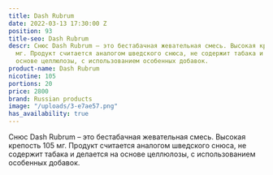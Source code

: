 ```yaml
---
title: Dash Rubrum
date: 2022-03-13 17:30:00 Z
position: 93
title-seo: Dash Rubrum
descr: Снюс Dash Rubrum – это бестабачная жевательная смесь. Высокая крепость 105
  мг. Продукт считается аналогом шведского снюса, не содержит табака и делается на
  основе целлюлозы, с использованием особенных добавок.
product-name: Dash Rubrum
nicotine: 105
portions: 20
price: 2800
brand: Russian products
image: "/uploads/3-e7ae57.png"
has_availability: true
---
```


Снюс Dash Rubrum – это бестабачная жевательная смесь. Высокая крепость 105 мг. Продукт считается аналогом шведского снюса, не содержит табака и делается на основе целлюлозы, с использованием особенных добавок.